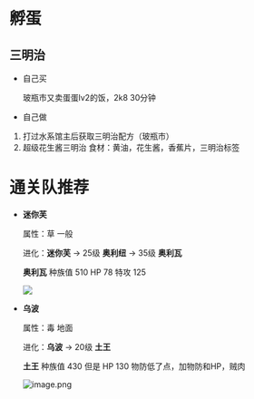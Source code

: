 # 孵蛋

## 三明治

- 自己买

  玻瓶市又卖蛋蛋lv2的饭，2k8 30分钟

- 自己做

1. 打过水系馆主后获取三明治配方（玻瓶市）
2. 超级花生酱三明治 食材：黄油，花生酱，香蕉片，三明治标签

# 通关队推荐

- **迷你芙**

  属性：草 一般 

  进化：**迷你芙** -> 25级 **奥利纽** ->  35级 **奥利瓦**

  **奥利瓦** 种族值 510  HP 78  特攻 125

  ![](https://s2.loli.net/2022/11/21/aDYV7WAR6iOuPSp.png)

- **乌波**

  属性：毒 地面

  进化：**乌波** -> 20级 **土王**

  **土王** 种族值 430 但是 HP 130  物防低了点，加物防和HP，贼肉

  ![image.png](https://s2.loli.net/2022/11/21/LXaQuKvN9OD6YEx.png)

